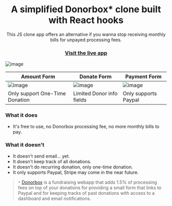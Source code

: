 <h1 align="center">A simplified Donorbox* clone built with React hooks</h1>

<p align="center">
  This JS clone app offers an alternative if you wanna stop receiving monthly bills for unpayed processing fees.
</p>

<h3 align="center">
  <a href="#">Visit the live app</a>
</h3>

![image](https://user-images.githubusercontent.com/23088305/93079551-4dbddf00-f65a-11ea-8658-0b088652d44a.png)

| Amount Form | Donate Form | Payment Form |
| ----------- | ----------- | ------------ |
| ![image](https://user-images.githubusercontent.com/23088305/93038512-3b6c8280-f613-11ea-84f4-ae5510b91cc4.png) | ![image](https://user-images.githubusercontent.com/23088305/93038572-6060f580-f613-11ea-9664-5625e3921927.png) | ![image](https://user-images.githubusercontent.com/23088305/93157593-84d2d580-f6d8-11ea-9605-5843672920b0.png) |
| Only support One-Time Donation | Limited Donor info fields | Only supports Paypal |

### What it does
- It's free to use, no Donorbox processing fee, no more monthly bills to pay.

### What it doesn't
- It doesn't send email... yet.
- It doesn't keep track of all donations.
- It doesn't do recurring donation, only one-time donation.
- It only supports Paypal, Stripe may come in the near future.

> `*` [Donorbox]("https://donorbox.org/") is a fundraising webapp that adds 1.5% of processing fees on top of your donations for providing a small form that links to Paypal and for keeping tracks of past donations with access to a dashboard and email notifications.
